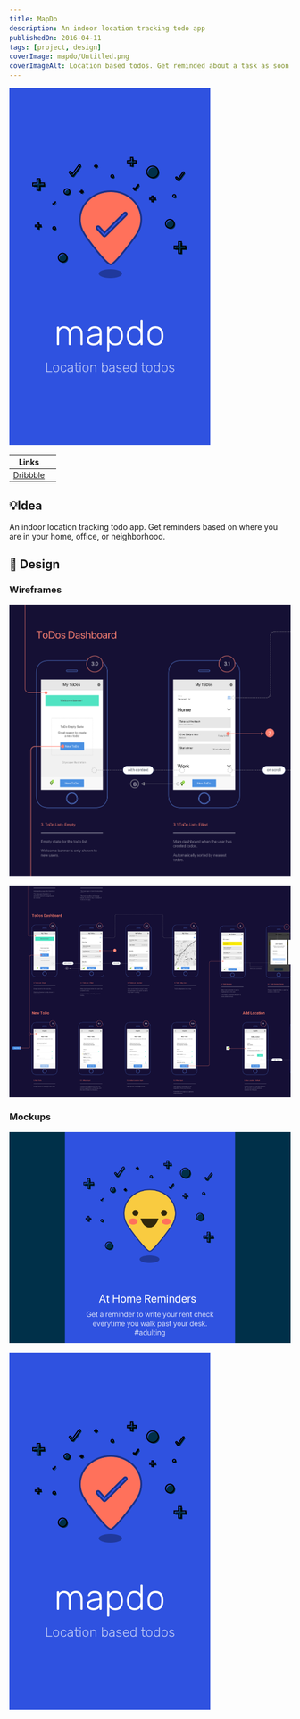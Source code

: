 ```yaml
---
title: MapDo
description: An indoor location tracking todo app
publishedOn: 2016-04-11
tags: [project, design]
coverImage: mapdo/Untitled.png
coverImageAlt: Location based todos. Get reminded about a task as soon as you enter a room.
---
```


![Untitled](mapdo/Untitled.png)

| Links | |
| ------ | ------- |
| [Dribbble](https://dribbble.com/thalida/collections/770096-mapdo) | |

## 💡Idea

An indoor location tracking todo app. Get reminders based on where you are in your home, office, or neighborhood.

## 🎨 Design

### Wireframes

![Screen Shot 2022-02-19 at 21.08.37.png](mapdo/Screen_Shot_2022-02-19_at_21.08.37.png)

![Dribbble HD.png](mapdo/Dribbble_HD.png)

### Mockups

![Dribbble HD2.png](mapdo/Dribbble_HD2.png)

![Loading.png](mapdo/Loading.png)
